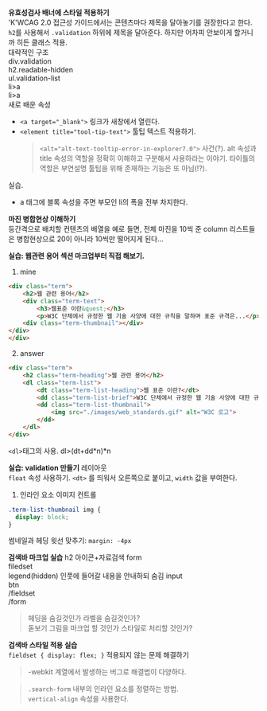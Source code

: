 **유효성검사 배너에 스타일 적용하기**  
'K'WCAG 2.0 접근성 가이드에서는 콘텐츠마다 제목을 달아놓기를 권장한다고 한다.  
`h2`를 사용해서 `.validation` 하위에 제목을 달아준다. 하지만 어차피 안보이게 할거니까 히든 클래스 적용.  
대략적인 구조  
div.validation  
    h2.readable-hidden  
    ul.validation-list  
        li>a  
        li>a  
새로 배운 속성  
* `<a target="_blank">` 링크가 새창에서 열린다.  
* `<element title="tool-tip-text">` 툴팁 텍스트 적용하기.  
  > `<alt="alt-text-tooltip-error-in-explorer7.0">` 사건(?). alt 속성과 title 속성의 역할을 정확히 이해하고 구분해서 사용하라는 이야기. 타이틀의 역할은 부연설명 툴팁을 위해 존재하는 기능은 또 아님(!?).  

실습.  
* a 태그에 블록 속성을 주면 부모인 li의 폭을 전부 차지한다.  

**마진 병합현상 이해하기**  
등간격으로 배치할 컨텐츠의 배열을 예로 들면, 전체 마진을 10씩 준 column 리스트들은 병합현상으로 20이 아니라 10씩만 떨어지게 된다...

**실습: 웹관련 용어 섹션 마크업부터 직접 해보기.**  
  1. mine
```HTML
<div class="term">
    <h2>웹 관련 용어</h2>
    <div class="term-text">
        <h3>웹표준 이란&quest;</h3>
        <p>W3C 단체에서 규정한 웹 기술 사양에 대한 규칙을 말하며 표준 규격은...</p>
    <div class="term-thumbnail"></div>
</div>
</div>
```

  2. answer
```HTML
<div class="term">
    <h2 class="term-heading">웹 관련 용어</h2>
    <dl class="term-list">
        <dt class="term-list-heading">웹 표준 이란?</dt>
        <dd class="term-list-brief">W3C 단체에서 규정한 웹 기술 사양에 대한 규칙을 말하며 표준 규격은...</dd>
        <dd class="term-list-thumbnail">
            <img src="./images/web_standards.gif" alt="W3C 로고">
        </dd>
    </dl>
</div>
```
`<dl>`태그의 사용. dl>(dt+dd\*n)\*n

**실습: validation 만들기**
레이아웃   
`float` 속성 사용하기. `<dt>` 를 띄워서 오른쪽으로 붙이고, `width` 값을 부여한다.  
  1. 인라인 요소 이미지 컨트롤
```CSS
.term-list-thumbnail img {
  display: block;
}
```
썸네일과 헤딩 윗선 맞추기: `margin: -4px`  

**검색바 마크업 실습**
h2  아이콘+자료검색
form  
  filedset  
  legend(hidden)  인풋에 들어갈 내용을 안내하되 숨김
  input  
  btn  
  /fieldset  
/form  
> 헤딩을 숨길것인가 라벨을 숨길것인가?  
> 돋보기 그림을 마크업 할 것인가 스타일로 처리할 것인가?  

**검색바 스타일 적용 실습**  
`fieldset { display: flex; }` 적용되지 않는 문제 해결하기  
> -webkit 계열에서 발생하는 버그로 해결법이 다양하다.  

> `.search-form` 내부의 인라인 요소를 정렬하는 방법.  
> `vertical-align` 속성을 사용한다.